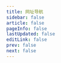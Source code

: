 ```yaml
---
title: 网址导航
sidebar: false
article: false
pageInfo: false
lastUpdated: false
editLink: false
prev: false
next: false
---
```


<NavLayout :navList="navList"/>
<ButtonCommponent/>
<script>
export default {
        data() {
                return {
                        navList: [
                                {
                                    title: 'ElementUI',/* 标题 */
                                    description: '饿了么组件库',/* 描述 */
                                    imgurl: '/logo.png',/* 图片地址 */
                                    href: 'https://element.eleme.cn/#/zh-CN',/* 跳转链接 */
                                },
                                {
                                    title: 'MDN官方文档',/* 标题 */
                                    description: 'MDN官方文档，前端标准都可以在这里查看',/* 描述 */
                                    imgurl: '/logo.png',/* 图片地址 */
                                    href: 'https://developer.mozilla.org/zh-CN/',/* 跳转链接 */
                                },
                                {
                                    title: 'codepen',/* 标题 */
                                    description: '在线进行css,html,js编写，实时预览，在线编辑',/* 描述 */
                                    imgurl: '/logo.png',/* 图片地址 */
                                    href: 'https://codepen.io/',/* 跳转链接 */
                                },
                                {
                                    title: 'iconfont',/* 标题 */
                                    description: '阿里巴巴图标库',/* 描述 */
                                    imgurl: '/logo.png',/* 图片地址 */
                                    href: 'https://www.iconfont.cn/',/* 跳转链接 */
                                },
                                {
                                    title: 'coolbackgrounds',/* 标题 */
                                    description: '渐变色的背景图片网站，支持css',/* 描述 */
                                    imgurl: '/logo.png',/* 图片地址 */
                                    href: 'https://coolbackgrounds.io/',/* 跳转链接 */
                                },
                                {
                                    title: '数字校园',/* 标题 */
                                    description: '我学校的数字校园',/* 描述 */
                                    imgurl: '/logo.png',/* 图片地址 */
                                    href: 'http://ai.scit.cn/unified_identity_logon/#/login',/* 跳转链接 */
                                },
                        ],
                }
        }
}
</script>
